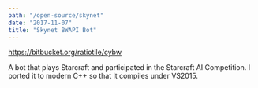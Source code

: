 ```yaml
---
path: "/open-source/skynet"
date: "2017-11-07"
title: "Skynet BWAPI Bot"
---
```


https://bitbucket.org/ratiotile/cybw

A bot that plays Starcraft and participated in the Starcraft AI Competition. I ported it to modern C++ so that it compiles under VS2015.
